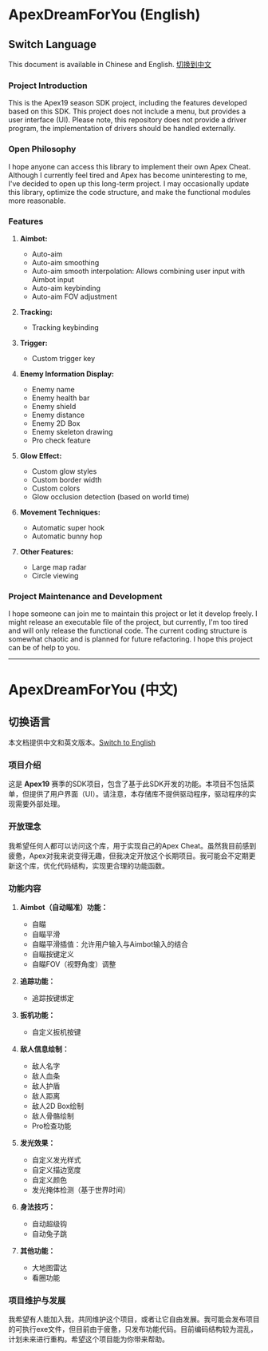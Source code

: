 # ApexDreamForYou (English)

## Switch Language
This document is available in Chinese and English. [切换到中文](#apexdreamforyou-中文)

### Project Introduction
This is the Apex19 season SDK project, including the features developed based on this SDK. This project does not include a menu, but provides a user interface (UI). Please note, this repository does not provide a driver program, the implementation of drivers should be handled externally.

### Open Philosophy
I hope anyone can access this library to implement their own Apex Cheat. Although I currently feel tired and Apex has become uninteresting to me, I've decided to open up this long-term project. I may occasionally update this library, optimize the code structure, and make the functional modules more reasonable.

### Features
1. **Aimbot:**
   - Auto-aim
   - Auto-aim smoothing
   - Auto-aim smooth interpolation: Allows combining user input with Aimbot input
   - Auto-aim keybinding
   - Auto-aim FOV adjustment

2. **Tracking:**
   - Tracking keybinding

3. **Trigger:**
   - Custom trigger key

4. **Enemy Information Display:**
   - Enemy name
   - Enemy health bar
   - Enemy shield
   - Enemy distance
   - Enemy 2D Box
   - Enemy skeleton drawing
   - Pro check feature

5. **Glow Effect:**
   - Custom glow styles
   - Custom border width
   - Custom colors
   - Glow occlusion detection (based on world time)

6. **Movement Techniques:**
   - Automatic super hook
   - Automatic bunny hop

7. **Other Features:**
   - Large map radar
   - Circle viewing

### Project Maintenance and Development
I hope someone can join me to maintain this project or let it develop freely. I might release an executable file of the project, but currently, I'm too tired and will only release the functional code. The current coding structure is somewhat chaotic and is planned for future refactoring. I hope this project can be of help to you.

---

# ApexDreamForYou (中文)

## 切换语言
本文档提供中文和英文版本。[Switch to English](#apexdreamforyou-english)

### 项目介绍
这是 **Apex19** 赛季的SDK项目，包含了基于此SDK开发的功能。本项目不包括菜单，但提供了用户界面（UI）。请注意，本存储库不提供驱动程序，驱动程序的实现需要外部处理。

### 开放理念
我希望任何人都可以访问这个库，用于实现自己的Apex Cheat。虽然我目前感到疲惫，Apex对我来说变得无趣，但我决定开放这个长期项目。我可能会不定期更新这个库，优化代码结构，实现更合理的功能函数。

### 功能内容
1. **Aimbot（自动瞄准）功能：**
   - 自瞄
   - 自瞄平滑
   - 自瞄平滑插值：允许用户输入与Aimbot输入的结合
   - 自瞄按键定义
   - 自瞄FOV（视野角度）调整

2. **追踪功能：**
   - 追踪按键绑定

3. **扳机功能：**
   - 自定义扳机按键

4. **敌人信息绘制：**
   - 敌人名字
   - 敌人血条
   - 敌人护盾
   - 敌人距离
   - 敌人2D Box绘制
   - 敌人骨骼绘制
   - Pro检查功能

5. **发光效果：**
   - 自定义发光样式
   - 自定义描边宽度
   - 自定义颜色
   - 发光掩体检测（基于世界时间）

6. **身法技巧：**
   - 自动超级钩
   - 自动兔子跳

7. **其他功能：**
   - 大地图雷达
   - 看圈功能

### 项目维护与发展
我希望有人能加入我，共同维护这个项目，或者让它自由发展。我可能会发布项目的可执行exe文件，但目前由于疲惫，只发布功能代码。目前编码结构较为混乱，计划未来进行重构。希望这个项目能为你带来帮助。
